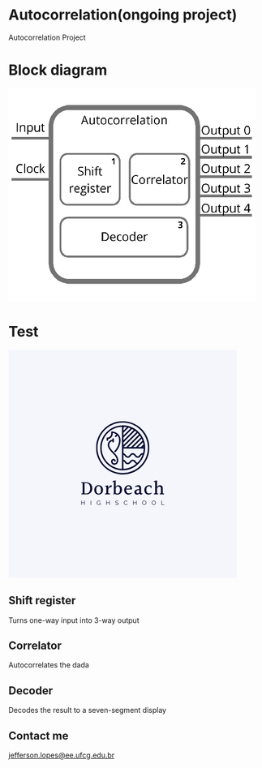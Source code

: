 # Autocorrelation(ongoing project)
 Autocorrelation Project
 
# Block diagram
![](Output_files/Diagram.png)

# Test
![](Output_files/test.png)

## Shift register
 Turns one-way input into 3-way output
 
## Correlator
 Autocorrelates the dada
 
## Decoder
 Decodes the result to a seven-segment display

## Contact me
 jefferson.lopes@ee.ufcg.edu.br
